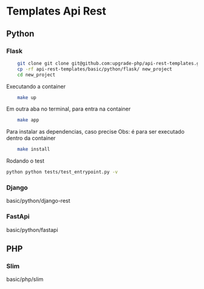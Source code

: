 # Templates Api Rest



## Python

### Flask

```bash
    git clone git clone git@github.com:upgrade-php/api-rest-templates.git
    cp -rf api-rest-templates/basic/python/flask/ new_project
    cd new_project
```
Executando a container
```bash
    make up
```
Em outra aba no terminal, para entra na container
```bash
    make app
```
Para instalar as dependencias, caso precise
Obs: é para ser executado dentro da container
```bash
    make install
```
Rodando o test
````bash
python python tests/test_entrypoint.py -v

````


### Django
basic/python/django-rest

### FastApi
basic/python/fastapi


## PHP
### Slim
basic/php/slim